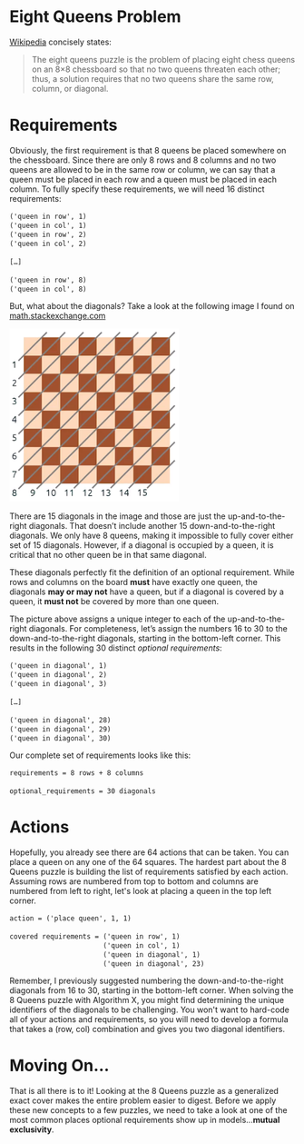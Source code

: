# Eight Queens Problem

[Wikipedia](https://en.wikipedia.org/wiki/Eight_queens_puzzle) concisely states:

> The eight queens puzzle is the problem of placing eight chess queens on an 8×8 chessboard so that no two queens threaten each other; thus, a solution requires that no two queens share the same row, column, or diagonal.

# Requirements 

Obviously, the first requirement is that 8 queens be placed somewhere on the chessboard. Since there are only 8 rows and 8 columns and no two queens are allowed to be in the same row or column, we can say that a queen must be placed in each row and a queen must be placed in each column. To fully specify these requirements, we will need 16 distinct requirements:

``` text
('queen in row', 1)
('queen in col', 1)
('queen in row', 2)
('queen in col', 2)

[…]

('queen in row', 8)
('queen in col', 8)
```

But, what about the diagonals? Take a look at the following image I found on [math.stackexchange.com]( https://math.stackexchange.com/questions/2811398/how-do-i-calculate-how-many-ways-14-non-attacking-bishops-can-be-placed-on-a-che)

![Chess Diagonals](chessdiagonals.png)

There are 15 diagonals in the image and those are just the up-and-to-the-right diagonals. That doesn’t include another 15 down-and-to-the-right diagonals. We only have 8 queens, making it impossible to fully cover either set of 15 diagonals. However, if a diagonal is occupied by a queen, it is critical that no other queen be in that same diagonal.

These diagonals perfectly fit the definition of an optional requirement. While rows and columns on the board __must__ have exactly one queen, the diagonals __may or may not__ have a queen, but if a diagonal is covered by a queen, it __must not__ be covered by more than one queen.

The picture above assigns a unique integer to each of the up-and-to-the-right diagonals. For completeness, let’s assign the numbers 16 to 30 to the down-and-to-the-right diagonals, starting in the bottom-left corner. This results in the following 30 distinct _optional requirements_:

``` text
('queen in diagonal', 1)
('queen in diagonal', 2)
('queen in diagonal', 3)

[…]

('queen in diagonal', 28)
('queen in diagonal', 29)
('queen in diagonal', 30)
```

Our complete set of requirements looks like this:

```text
requirements = 8 rows + 8 columns

optional_requirements = 30 diagonals
```

# Actions

Hopefully, you already see there are 64 actions that can be taken. You can place a queen on any one of the 64 squares. The hardest part about the 8 Queens puzzle is building the list of requirements satisfied by each action. Assuming rows are numbered from top to bottom and columns are numbered from left to right, let's look at placing a queen in the top left corner.

``` text
action = ('place queen', 1, 1)

covered requirements = ('queen in row', 1)
                       ('queen in col', 1)
                       ('queen in diagonal', 1)
                       ('queen in diagonal', 23)
```

Remember, I previously suggested numbering the down-and-to-the-right diagonals from 16 to 30, starting in the bottom-left corner. When solving the 8 Queens puzzle with Algorithm X, you might find determining the unique identifiers of the diagonals to be challenging. You won't want to hard-code all of your actions and requirements, so you will need to develop a formula that takes a (row, col) combination and gives you two diagonal identifiers.

# Moving On...

That is all there is to it! Looking at the 8 Queens puzzle as a generalized exact cover makes the entire problem easier to digest. Before we apply these new concepts to a few puzzles, we need to take a look at one of the most common places optional requirements show up in models...__mutual exclusivity__.
